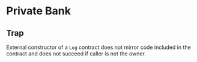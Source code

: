 # Private Bank

## Trap
External constructor of a `Log` contract does not mirror code included in the
contract and does not succeed if caller is not the owner.
